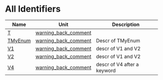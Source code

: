 # All Identifiers


| Name | Unit | Description |
|---|---|---|
| [T](warning_back_comment.md#T) | [warning_back_comment](warning_back_comment.md) |   |
| [TMyEnum](warning_back_comment.md#TMyEnum) | [warning_back_comment](warning_back_comment.md) | Descr of TMyEnum |
| [V1](warning_back_comment.md#V1) | [warning_back_comment](warning_back_comment.md) | descr of V1 and V2 |
| [V2](warning_back_comment.md#V2) | [warning_back_comment](warning_back_comment.md) | descr of V1 and V2 |
| [V4](warning_back_comment.md#V4) | [warning_back_comment](warning_back_comment.md) | descr of V4 after a keyword |
